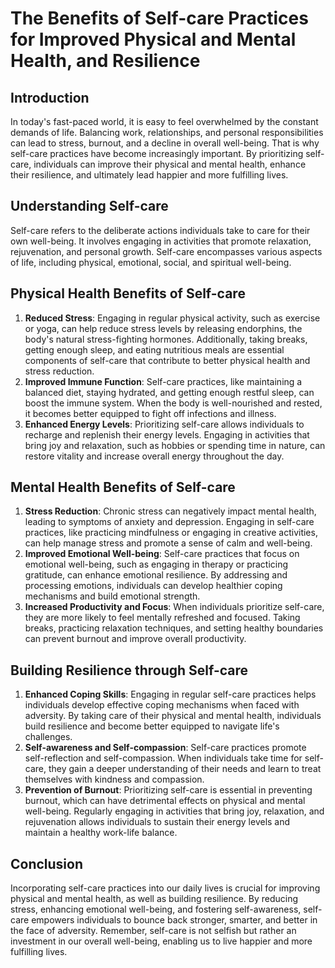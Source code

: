 # The Benefits of Self-care Practices for Improved Physical and Mental Health, and Resilience

## Introduction

In today's fast-paced world, it is easy to feel overwhelmed by the constant demands of life. Balancing work, relationships, and personal responsibilities can lead to stress, burnout, and a decline in overall well-being. That is why self-care practices have become increasingly important. By prioritizing self-care, individuals can improve their physical and mental health, enhance their resilience, and ultimately lead happier and more fulfilling lives.

## Understanding Self-care

Self-care refers to the deliberate actions individuals take to care for their own well-being. It involves engaging in activities that promote relaxation, rejuvenation, and personal growth. Self-care encompasses various aspects of life, including physical, emotional, social, and spiritual well-being.

## Physical Health Benefits of Self-care

1. **Reduced Stress**: Engaging in regular physical activity, such as exercise or yoga, can help reduce stress levels by releasing endorphins, the body's natural stress-fighting hormones. Additionally, taking breaks, getting enough sleep, and eating nutritious meals are essential components of self-care that contribute to better physical health and stress reduction.
2. **Improved Immune Function**: Self-care practices, like maintaining a balanced diet, staying hydrated, and getting enough restful sleep, can boost the immune system. When the body is well-nourished and rested, it becomes better equipped to fight off infections and illness.
3. **Enhanced Energy Levels**: Prioritizing self-care allows individuals to recharge and replenish their energy levels. Engaging in activities that bring joy and relaxation, such as hobbies or spending time in nature, can restore vitality and increase overall energy throughout the day.

## Mental Health Benefits of Self-care

1. **Stress Reduction**: Chronic stress can negatively impact mental health, leading to symptoms of anxiety and depression. Engaging in self-care practices, like practicing mindfulness or engaging in creative activities, can help manage stress and promote a sense of calm and well-being.
2. **Improved Emotional Well-being**: Self-care practices that focus on emotional well-being, such as engaging in therapy or practicing gratitude, can enhance emotional resilience. By addressing and processing emotions, individuals can develop healthier coping mechanisms and build emotional strength.
3. **Increased Productivity and Focus**: When individuals prioritize self-care, they are more likely to feel mentally refreshed and focused. Taking breaks, practicing relaxation techniques, and setting healthy boundaries can prevent burnout and improve overall productivity.

## Building Resilience through Self-care

1. **Enhanced Coping Skills**: Engaging in regular self-care practices helps individuals develop effective coping mechanisms when faced with adversity. By taking care of their physical and mental health, individuals build resilience and become better equipped to navigate life's challenges.
2. **Self-awareness and Self-compassion**: Self-care practices promote self-reflection and self-compassion. When individuals take time for self-care, they gain a deeper understanding of their needs and learn to treat themselves with kindness and compassion.
3. **Prevention of Burnout**: Prioritizing self-care is essential in preventing burnout, which can have detrimental effects on physical and mental well-being. Regularly engaging in activities that bring joy, relaxation, and rejuvenation allows individuals to sustain their energy levels and maintain a healthy work-life balance.

## Conclusion

Incorporating self-care practices into our daily lives is crucial for improving physical and mental health, as well as building resilience. By reducing stress, enhancing emotional well-being, and fostering self-awareness, self-care empowers individuals to bounce back stronger, smarter, and better in the face of adversity. Remember, self-care is not selfish but rather an investment in our overall well-being, enabling us to live happier and more fulfilling lives.
